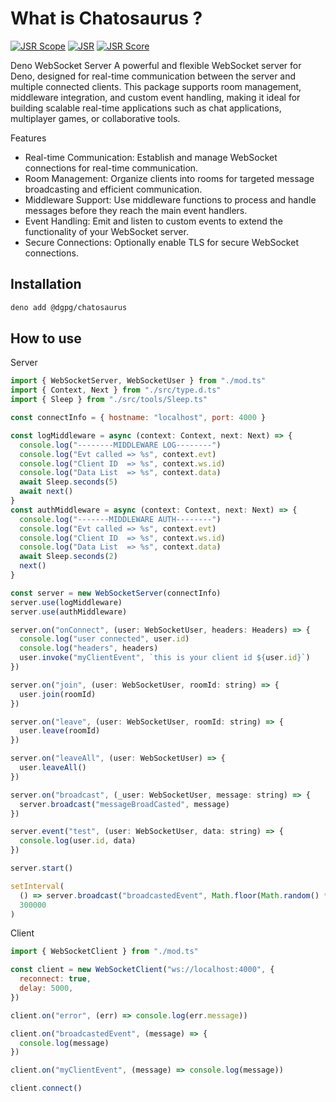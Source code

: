 # What is Chatosaurus ?
[![JSR Scope](https://jsr.io/badges/@dgpg)](https://jsr.io/@dgpg)
[![JSR](https://jsr.io/badges/@dgpg/chatosaurus)](https://jsr.io/@dgpg/chatosaurus) [![JSR Score](https://jsr.io/badges/@dgpg/chatosaurus/score)](https://jsr.io//@dgpg/chatosaurus)


Deno WebSocket Server
A powerful and flexible WebSocket server for Deno, designed for real-time communication between the server and multiple connected clients. This package supports room management, middleware integration, and custom event handling, making it ideal for building scalable real-time applications such as chat applications, multiplayer games, or collaborative tools.

Features

- Real-time Communication: Establish and manage WebSocket connections for real-time communication.
- Room Management: Organize clients into rooms for targeted message broadcasting and efficient communication.
- Middleware Support: Use middleware functions to process and handle messages before they reach the main event handlers.
- Event Handling: Emit and listen to custom events to extend the functionality of your WebSocket server.
- Secure Connections: Optionally enable TLS for secure WebSocket connections.

## Installation

```sh
deno add @dgpg/chatosaurus
```

## How to use

Server

```js
import { WebSocketServer, WebSocketUser } from "./mod.ts"
import { Context, Next } from "./src/type.d.ts"
import { Sleep } from "./src/tools/Sleep.ts"

const connectInfo = { hostname: "localhost", port: 4000 }

const logMiddleware = async (context: Context, next: Next) => {
  console.log("--------MIDDLEWARE LOG--------")
  console.log("Evt called => %s", context.evt)
  console.log("Client ID  => %s", context.ws.id)
  console.log("Data List  => %s", context.data)
  await Sleep.seconds(5)
  await next()
}
const authMiddleware = async (context: Context, next: Next) => {
  console.log("-------MIDDLEWARE AUTH--------")
  console.log("Evt called => %s", context.evt)
  console.log("Client ID  => %s", context.ws.id)
  console.log("Data List  => %s", context.data)
  await Sleep.seconds(2)
  next()
}

const server = new WebSocketServer(connectInfo)
server.use(logMiddleware)
server.use(authMiddleware)

server.on("onConnect", (user: WebSocketUser, headers: Headers) => {
  console.log("user connected", user.id)
  console.log("headers", headers)
  user.invoke("myClientEvent", `this is your client id ${user.id}`)
})

server.on("join", (user: WebSocketUser, roomId: string) => {
  user.join(roomId)
})

server.on("leave", (user: WebSocketUser, roomId: string) => {
  user.leave(roomId)
})

server.on("leaveAll", (user: WebSocketUser) => {
  user.leaveAll()
})

server.on("broadcast", (_user: WebSocketUser, message: string) => {
  server.broadcast("messageBroadCasted", message)
})

server.event("test", (user: WebSocketUser, data: string) => {
  console.log(user.id, data)
})

server.start()

setInterval(
  () => server.broadcast("broadcastedEvent", Math.floor(Math.random() * 10000)),
  300000
)
```

Client

```js
import { WebSocketClient } from "./mod.ts"

const client = new WebSocketClient("ws://localhost:4000", {
  reconnect: true,
  delay: 5000,
})

client.on("error", (err) => console.log(err.message))

client.on("broadcastedEvent", (message) => {
  console.log(message)
})

client.on("myClientEvent", (message) => console.log(message))

client.connect()
```
